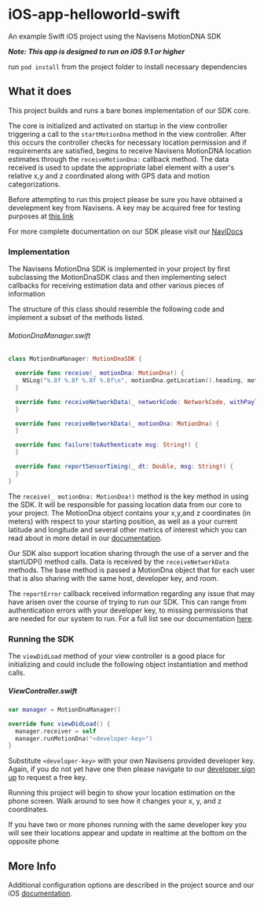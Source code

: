 # iOS-app-helloworld-swift
An example Swift iOS project using the Navisens MotionDNA SDK

___Note: This app is designed to run on iOS 9.1 or higher___

run ```pod install``` from the project folder to install necessary dependencies

## What it does
This project builds and runs a bare bones implementation of our SDK core. 

The core is initialized and activated on startup in the view controller triggering a call to the ```startMotionDna``` method in the view controller. After this occurs the controller checks for necessary location permission and if requirements are satisfied, begins to receive Navisens MotionDNA location estimates through the ```receiveMotionDna:``` callback method. The data received is used to update the appropriate label element with a user's relative x,y and z coordinated along with GPS data and motion categorizations.

Before attempting to run this project please be sure you have obtained a develepment key from Navisens. A key may be acquired free for testing purposes at [this link](https://navisens.com/index.html#contact)

For more complete documentation on our SDK please visit our [NaviDocs](https://github.com/navisens/NaviDocs)


### Implementation

The Navisens MotionDna SDK is implemented in your project by first subclassing the MotionDnaSDK class and then implementing select callbacks for receiving estimation data and other various pieces of information

The structure of this class should resemble the following code and implement a subset of the methods listed.

###### MotionDnaManager.swift
``` Swift
class MotionDnaManager: MotionDnaSDK {

  override func receive(_ motionDna: MotionDna!) {
    NSLog("%.8f %.8f %.8f %.8f\n", motionDna.getLocation().heading, motionDna.getLocation().localLocation.x, motionDna.getLocation().localLocation.y, motionDna.getLocation().localLocation.z)
  }

  override func receiveNetworkData(_ networkCode: NetworkCode, withPayload map: Dictionary<>) {
  }

  override func receiveNetworkData(_ motionDna: MotionDna) {
  }

  override func failure(toAuthenticate msg: String!) {
  }

  override func reportSensorTiming(_ dt: Double, msg: String!) {
  }
}
```

The ``` receive(_ motionDna: MotionDna!) ``` method is the key method in using the SDK. It will be responsible for passing location data from our core to your project. The MotionDna object contains your x,y,and z coordinates (in meters) with respect to your starting position, as well as a your current latitude and longitude and several other metrics of interest which you can read about in more detail in our [documentation](https://github.com/navisens/NaviDocs/blob/master/API.iOS.md#getters).

Our SDK also support location sharing through the use of a server and the startUDP() method calls. Data is received by the  ``` receiveNetworkData ``` methods. The base method is passed a MotionDna object that for each user that is also sharing with the same host, developer key, and room.

The ``` reportError ``` callback received information regarding any issue that may have arisen over the course of trying to run our SDK. This can range from authentication errors with your developer key, to missing permissions that are needed for our system to run. For a full list see our documentation [here](https://github.com/navisens/NaviDocs/blob/master/API.iOS.md#reporterror_-errorcode-errorcode-withmessage-s-string).

### Running the SDK

The ``` viewDidLoad ``` method of your view controller is a good place for initializing and could include the following object instantiation and method calls.

##### ViewController.swift
``` Swift
var manager = MotionDnaManager()

override func viewDidLoad() {
  manager.receiver = self
  manager.runMotionDna("<developer-key>")
}
```

Substitute ``` <developer-key> ``` with your own Navisens provided developer key. Again, if you do not yet have one then please navigate to our [developer sign up](https://www.navisens.com/index.html#contact) to request a free key.

Running this project will begin to show your location estimation on the phone screen. Walk around to see how it changes your x, y, and z coordinates.

If you have two or more phones running with the same developer key you will see their locations appear and update in realtime at the bottom on the opposite phone

## More Info

Additional configuration options are described in the project source and our iOS [documentation](https://github.com/navisens/NaviDocs/blob/master/API.iOS.md). 

